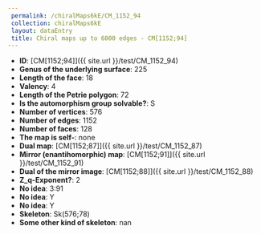 ```yaml
--- 
 permalink: /chiralMaps6kE/CM_1152_94 
 collection: chiralMaps6kE
 layout: dataEntry
 title: Chiral maps up to 6000 edges - CM[1152;94]
---
```


- **ID**: [CM[1152;94]]({{ site.url }}/test/CM_1152_94)
- **Genus of the underlying surface**: 225
- **Length of the face**: 18
- **Valency**: 4
- **Length of the Petrie polygon**: 72
- **Is the automorphism group solvable?**: S
- **Number of vertices**: 576
- **Number of edges**: 1152
- **Number of faces**: 128
- **The map is self-**: none
- **Dual map**: [CM[1152;87]]({{ site.url }}/test/CM_1152_87)
- **Mirror (enantihomorphic) map**: [CM[1152;91]]({{ site.url }}/test/CM_1152_91)
- **Dual of the mirror image**: [CM[1152;88]]({{ site.url }}/test/CM_1152_88)
- **Z_q-Exponent?**: 2
- **No idea**:  3:91
- **No idea**: Y
- **No idea**: Y
- **Skeleton**: Sk(576;78)
- **Some other kind of skeleton**: nan
